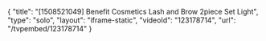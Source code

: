 {
    "title": "[1508521049] Benefit Cosmetics Lash and Brow 2piece Set  Light",
    "type": "solo",
    "layout": "iframe-static",
    "videoId": "123178714",
    "url": "\/tvpembed\/123178714"
}